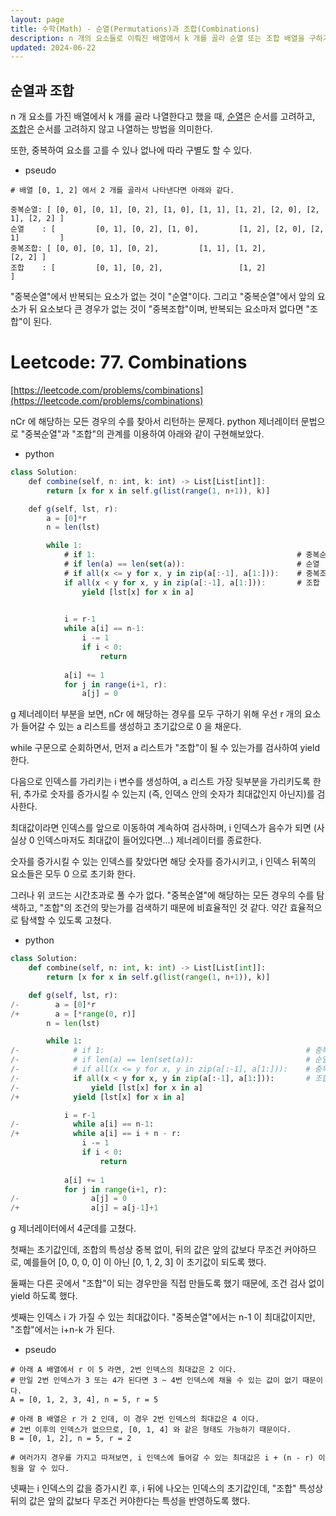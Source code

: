 ```yaml
---
layout: page
title: 수학(Math) - 순열(Permutations)과 조합(Combinations)
description: n 개의 요소들로 이뤄진 배열에서 k 개를 골라 순열 또는 조합 배열을 구하기
updated: 2024-06-22
---
```


## 순열과 조합

n 개 요소를 가진 배열에서 k 개를 골라 나열한다고 했을 때, [순열](https://namu.wiki/w/%EC%88%9C%EC%97%B4)은 순서를 고려하고, [조합](https://namu.wiki/w/%EC%A1%B0%ED%95%A9)은 순서를 고려하지 않고 나열하는 방법을 의미한다.

또한, 중복하여 요소를 고를 수 있나 없나에 따라 구별도 할 수 있다.

- pseudo
```pseudo
# 배열 [0, 1, 2] 에서 2 개를 골라서 나타낸다면 아래와 같다.

중복순열: [ [0, 0], [0, 1], [0, 2], [1, 0], [1, 1], [1, 2], [2, 0], [2, 1], [2, 2] ]
순열    : [         [0, 1], [0, 2], [1, 0],         [1, 2], [2, 0], [2, 1]         ]
중복조합: [ [0, 0], [0, 1], [0, 2],         [1, 1], [1, 2],                 [2, 2] ]
조합    : [         [0, 1], [0, 2],                 [1, 2]                         ]
```

"중복순열"에서 반복되는 요소가 없는 것이 "순열"이다. 그리고 "중복순열"에서 앞의 요소가 뒤 요소보다 큰 경우가 없는 것이 "중복조합"이며, 반복되는 요소마저 없다면 "조합"이 된다.

# Leetcode: 77. Combinations

[https://leetcode.com/problems/combinations](https://leetcode.com/problems/combinations)

nCr 에 해당하는 모든 경우의 수를 찾아서 리턴하는 문제다. python 제너레이터 문법으로 "중복순열"과 "조합"의 관계를 이용하여 아래와 같이 구현해보았다.

- python
```js
class Solution:
    def combine(self, n: int, k: int) -> List[List[int]]:
        return [x for x in self.g(list(range(1, n+1)), k)]

    def g(self, lst, r):
        a = [0]*r
        n = len(lst)

        while 1:
            # if 1:                                             # 중복순열
            # if len(a) == len(set(a)):                         # 순열
            # if all(x <= y for x, y in zip(a[:-1], a[1:])):    # 중복조합
            if all(x < y for x, y in zip(a[:-1], a[1:])):       # 조합
                yield [lst[x] for x in a]
            

            i = r-1
            while a[i] == n-1:
                i -= 1
                if i < 0:
                    return
            
            a[i] += 1
            for j in range(i+1, r):
                a[j] = 0
```

g 제너레이터 부분을 보면, nCr 에 해당하는 경우를 모두 구하기 위해 우선 r 개의 요소가 들어갈 수 있는 a 리스트를 생성하고 초기값으로 0 을 채운다.

while 구문으로 순회하면서, 먼저 a 리스트가 "조합"이 될 수 있는가를 검사하여 yield 한다.

다음으로 인덱스를 가리키는 i 변수를 생성하여, a 리스트 가장 뒷부분을 가리키도록 한 뒤, 추가로 숫자를 증가시킬 수 있는지 (즉, 인덱스 안의 숫자가 최대값인지 아닌지)를 검사한다.

최대값이라면 인덱스를 앞으로 이동하여 계속하여 검사하며, i 인덱스가 음수가 되면 (사실상 0 인덱스마저도 최대값이 들어있다면...) 제너레이터를 종료한다.

숫자를 증가시킬 수 있는 인덱스를 찾았다면 해당 숫자를 증가시키고, i 인덱스 뒤쪽의 요소들은 모두 0 으로 초기화 한다.

그러나 위 코드는 시간초과로 풀 수가 없다. "중복순열"에 해당하는 모든 경우의 수를 탐색하고, "조합"의 조건의 맞는가를 검색하기 때문에 비효율적인 것 같다. 약간 효율적으로 탐색할 수 있도록 고쳤다.

- python
```py
class Solution:
    def combine(self, n: int, k: int) -> List[List[int]]:
        return [x for x in self.g(list(range(1, n+1)), k)]

    def g(self, lst, r):
/-        a = [0]*r
/+        a = [*range(0, r)]
        n = len(lst)

        while 1:
/-            # if 1:                                             # 중복순열
/-            # if len(a) == len(set(a)):                         # 순열
/-            # if all(x <= y for x, y in zip(a[:-1], a[1:])):    # 중복조합
/-            if all(x < y for x, y in zip(a[:-1], a[1:])):       # 조합
/-                yield [lst[x] for x in a]
/+            yield [lst[x] for x in a]    

            i = r-1
/-            while a[i] == n-1:
/+            while a[i] == i + n - r:
                i -= 1
                if i < 0:
                    return
            
            a[i] += 1
            for j in range(i+1, r):
/-                a[j] = 0
/+                a[j] = a[j-1]+1
```

g 제너레이터에서 4군데를 고쳤다.

첫째는 초기값인데, 조합의 특성상 중복 없이, 뒤의 값은 앞의 값보다 무조건 커야하므로, 예를들어 [0, 0, 0, 0] 이 아닌 [0, 1, 2, 3] 이 초기값이 되도록 했다.

둘째는 다른 곳에서 "조합"이 되는 경우만을 직접 만들도록 했기 때문에, 조건 검사 없이 yield 하도록 했다.

셋째는 인덱스 i 가 가질 수 있는 최대값이다. "중복순열"에서는 n-1 이 최대값이지만, "조합"에서는 i+n-k 가 된다.

- pseudo
```pseudo
# 아래 A 배열에서 r 이 5 라면, 2번 인덱스의 최대값은 2 이다.
# 만일 2번 인덱스가 3 또는 4가 된다면 3 ~ 4번 인덱스에 채울 수 있는 값이 없기 때문이다.
A = [0, 1, 2, 3, 4], n = 5, r = 5

# 아래 B 배열은 r 가 2 인데, 이 경우 2번 인덱스의 최대값은 4 이다.
# 2번 이후의 인덱스가 없으므로, [0, 1, 4] 와 같은 형태도 가능하기 때문이다.
B = [0, 1, 2], n = 5, r = 2

# 여러가지 경우를 가지고 따져보면, i 인덱스에 들어갈 수 있는 최대값은 i + (n - r) 이 됨을 알 수 있다.
```

넷째는 i 인덱스의 값을 증가시킨 후, i 뒤에 나오는 인덱스의 초기값인데, "조합" 특성상 뒤의 값은 앞의 값보다 무조건 커야한다는 특성을 반영하도록 했다.
